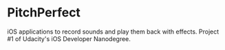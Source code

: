 # PitchPerfect
iOS applications to record sounds and play them back with effects. Project #1 of Udacity's iOS Developer Nanodegree.
